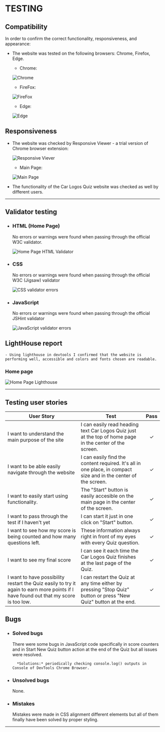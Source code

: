 # TESTING


## Compatibility

In order to confirm the correct functionality, responsiveness, and appearance:

+ The website was tested on the following browsers: Chrome, Firefox, Edge.

    - Chrome:

    ![Chrome](documentation/chrome.png)

    - FireFox:

    ![FireFox](documentation/firefox.png)

    - Edge:

    ![Edge](documentation/edge.png)

## Responsiveness


+ The website was checked by Responsive Viewer - a trial version of Chrome browser extension:

    ![Responsive Viever](documentation/responsive-viewer.png)

    - Main Page:

    ![Main Page](documentation/responsiveness_main_page.png)


+ The functionality of the Car Logos Quiz website was checked as well by different users.

---
## Validator testing
+ ### HTML (Home Page)
  No errors or warnings were found when passing through the official W3C validator.

  ![Home Page HTML Validator](documentation/w3_validator_home_page.png)
        
+ ### CSS
  No errors or warnings were found when passing through the official W3C (Jigsaw) validator

  ![CSS validator errors](documentation/w3_validator_css_errors.png)

+ ### JavaScript
  No errors or warnings were found when passing through the official JSHint validator

  ![JavaScript validator errors](documentation/jshint_validator.png)  

## LightHouse report

    - Using lighthouse in devtools I confirmed that the website is performing well, accessible and colors and fonts chosen are readable.
    
  ### Home page

  ![Home Page Lighthouse](documentation/lighthouse_home_page.png)

---

## Testing user stories
 
User Story |  Test | Pass
--- | --- | :---:
I want to understand the main purpose of the site | I can easily read heading text Car Logos Quiz just at the top of home page in the center of the screen. | &check;​
I want to be able easily navigate through the website | I can easily find the content required. It's all in one place, in compact size and in the center of the screen. | &check;​
I want to easily start using functionality. | The "Start" button is easily accesible on the main page in the center of the screen. | &check;
I want to pass through the test if I haven't yet | I can start it just in one click on "Start" button. | &check;
I want to see how my score is being counted and how many questions left. | These information always right in front of my eyes with every Quiz question. | &check;
I want to see my final score | I can see it each time the Car Logos Quiz finishes at the last page of the Quiz. | &check;
I want to have possibility restart the Quiz easily to try it again to earn more points if I have found out that my score is too low. | I can restart the Quiz at any time either by pressing "Stop Quiz" button or press "New Quiz" button at the end. | &check;

## Bugs
+ ### Solved bugs
    There were some bugs in JavaScript code specifically in score counters and in Start New Quiz button action at the end of the Quiz but all issues were resolved.
    
        *Solutions:* periodically checking console.log() outputs in Console of DevTools Chrome Browser.

+ ### Unsolved bugs
    None.

+ ### Mistakes
    Mistakes were made in CSS alignment different elements but all of them finally have been solved by proper styling.    
---